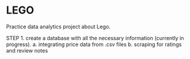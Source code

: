 # LEGO
Practice data analytics project about Lego.

STEP 1. create a database with all the necessary information (currently in progress).
  a. integrating price data from .csv files
  b. scraping for ratings and review notes
